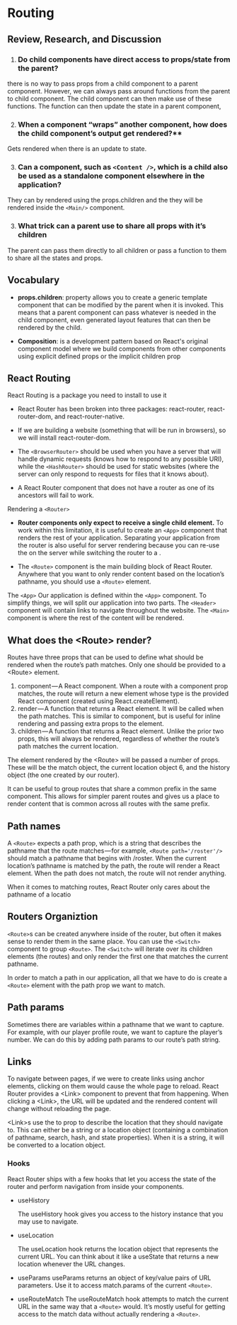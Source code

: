 # Routing

## Review, Research, and Discussion

1. ### Do child components have direct access to props/state from the parent?

there is no way to pass props from a child component to a parent component. However, we can always pass around functions from the parent to child component. The child component can then make use of these functions. The function can then update the state in a parent component,

2. ### When a component “wraps” another component, how does the child component’s output get rendered?**

Gets rendered when there is an update to state.

3. ### Can a component, such as `<Content />`, which is a child also be used as a standalone component elsewhere in the application?
They can by rendered using the props.children and the they will be rendered inside the `<Main/>` component.

3. ### What trick can a parent use to share all props with it’s children
 The parent can pass them directly to all children or pass a function to them to share all the states and props.


## Vocabulary

- **props.children**: property allows you to create a generic template component that can be modified by the parent when it is invoked. This means that a parent component can pass whatever is needed in the child component, even generated layout features that can then be rendered by the child.
  
- **Composition**: is a development pattern based on React's original component model where we build components from other components using explicit defined props or the implicit children prop


## React Routing
React Routing is a package you need to install to use it

* React Router has been broken into three packages: react-router, react-router-dom, and react-router-native.
  
* If we are building a website (something that will be run in browsers), so we will install react-router-dom.


* The `<BrowserRouter>` should be used when you have a server that will handle dynamic requests (knows how to respond to any possible URI), while the `<HashRouter>` should be used for static websites (where the server can only respond to requests for files that it knows about).


* A React Router component that does not have a router as one of its ancestors will fail to work.

Rendering a `<Router>`

- **Router components only expect to receive a single child element.** To work within this limitation, it is useful to create an `<App>` component that renders the rest of your application. Separating your application from the router is also useful for server rendering because you can re-use the <App> on the server while switching the router to a <MemoryRouter>.

* The `<Route>` component is the main building block of React Router. Anywhere that you want to only render content based on the location’s pathname, you should use a `<Route>` element.


The `<App>`
Our application is defined within the `<App>` component. To simplify things, we will split our application into two parts. The `<Header>` component will contain links to navigate throughout the website. The `<Main>` component is where the rest of the content will be rendered.


## What does the \<Route> render?

Routes have three props that can be used to define what should be rendered when the route’s path matches. Only one should be provided to a \<Route> element.

1. component — A React component. When a route with a component prop matches, the route will return a new element whose type is the provided React component (created using React.createElement).
2. render — A function that returns a React element. It will be called when the path matches. This is similar to component, but is useful for inline rendering and passing extra props to the element.
3. children — A function that returns a React element. Unlike the prior two props, this will always be rendered, regardless of whether the route’s path matches the current location.

The element rendered by the \<Route> will be passed a number of props. These will be the match object, the current location object 6, and the history object (the one created by our router).

It can be useful to group routes that share a common prefix in the same component. This allows for simpler parent routes and gives us a place to render content that is common across all routes with the same prefix.

## Path names

A `<Route>` expects a path prop, which is a string that describes the pathname that the route matches — for example, `<Route path='/roster'/>` should match a pathname that begins with /roster. When the current location’s pathname is matched by the path, the route will render a React element. When the path does not match, the route will not render anything.

When it comes to matching routes, React Router only cares about the pathname of a locatio

## Routers Organiztion

`<Route>`s can be created anywhere inside of the router, but often it makes sense to render them in the same place. You can use the `<Switch>` component to group `<Route>`. The `<Switch>` will iterate over its children elements (the routes) and only render the first one that matches the current pathname.

In order to match a path in our application, all that we have to do is create a `<Route>` element with the path prop we want to match.



## Path params

Sometimes there are variables within a pathname that we want to capture. For example, with our player profile route, we want to capture the player’s number. We can do this by adding path params to our route’s path string.

## Links

To navigate between pages, if we were to create links using anchor elements, clicking on them would cause the whole page to reload. React Router provides a \<Link> component to prevent that from happening. When clicking a \<Link>, the URL will be updated and the rendered content will change without reloading the page.

\<Link>s use the to prop to describe the location that they should navigate to. This can either be a string or a location object (containing a combination of pathname, search, hash, and state properties). When it is a string, it will be converted to a location object.


### Hooks
React Router ships with a few hooks that let you access the state of the router and perform navigation from inside your components.

- useHistory
  
     The useHistory hook gives you access to the history instance that you may use to navigate.

- useLocation
  
  The useLocation hook returns the location object that represents the current URL. You can think about it like a useState that returns a new location whenever the URL changes.


- useParams
  useParams returns an object of key/value pairs of URL parameters. Use it to access match.params of the current `<Route>`.


- useRouteMatch
  The useRouteMatch hook attempts to match the current URL in the same way that a `<Route>` would. It’s mostly useful for getting access to the match data without actually rendering a `<Route>`.